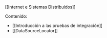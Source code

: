 [[Internet e Sistemas Distribuidos]]

Contenido:
+ [[Introducción a las pruebas de integración]]
+ [[DataSourceLocator]]